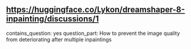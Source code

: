 ## https://huggingface.co/Lykon/dreamshaper-8-inpainting/discussions/1

contains_question: yes
question_part: How to prevent the image quality from deteriorating after multiple inpaintings